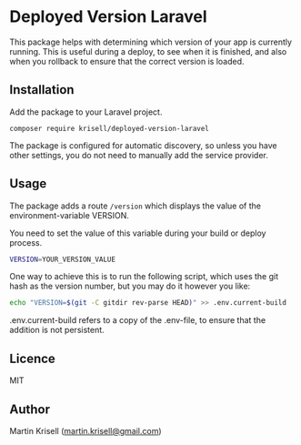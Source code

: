# Deployed Version Laravel
This package helps with determining which version of your app is currently running. This is useful during a deploy, to see when it is finished, and also when you rollback to ensure that the correct version is loaded.

## Installation
Add the package to your Laravel project.

`composer require krisell/deployed-version-laravel`

The package is configured for automatic discovery, so unless you have other settings, you do not need to manually add the service provider.

## Usage
The package adds a route `/version` which displays the value of the environment-variable VERSION.

You need to set the value of this variable during your build or deploy process.

```bash
VERSION=YOUR_VERSION_VALUE
```

One way to achieve this is to run the following script, which uses the git hash as the version number, but you may do it however you like:

```bash
echo "VERSION=$(git -C gitdir rev-parse HEAD)" >> .env.current-build
```

.env.current-build refers to a copy of the .env-file, to ensure that the addition is not persistent.

## Licence
MIT

## Author
Martin Krisell (martin.krisell@gmail.com)
